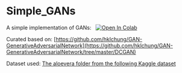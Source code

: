 # Simple_GANs
A simple implementation of GANs:&nbsp;&nbsp;&nbsp;[![Open In Colab](https://colab.research.google.com/assets/colab-badge.svg)](https://colab.research.google.com/github/msfasha/Simple_GANs/blob/main/DCGAN.ipynb)

Curated based on: [https://github.com/hklchung/GAN-GenerativeAdversarialNetwork](https://github.com/hklchung/GAN-GenerativeAdversarialNetwork/tree/master/DCGAN)

Dataset used: [The aloevera folder from the following Kaggle dataset](https://www.kaggle.com/datasets/yudhaislamisulistya/plants-type-datasets)

